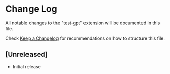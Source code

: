 # Change Log

All notable changes to the "test-gpt" extension will be documented in this file.

Check [Keep a Changelog](http://keepachangelog.com/) for recommendations on how to structure this file.

## [Unreleased]

- Initial release